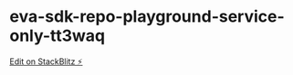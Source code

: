# eva-sdk-repo-playground-service-only-tt3waq

[Edit on StackBlitz ⚡️](https://stackblitz.com/edit/eva-sdk-repo-playground-service-only-tt3waq)